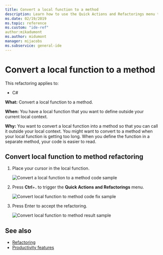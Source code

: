 ```yaml
---
title: Convert a local function to a method
description: Learn how to use the Quick Actions and Refactorings menu to convert a local function to a method.
ms.date: 02/19/2019
ms.topic: reference
ms.custom: "ide-ref"
author:mikadumont 
ms.author: midumont 
manager: mijacobs
ms.subservice: general-ide
---
```

# Convert a local function to a method

This refactoring applies to:

- C#

**What:** Convert a local function to a method.

**When:** You have a local function that you want to define outside your current local context.

**Why:** You want to convert a local function into a method so that you can call it outside your local context. You might want to convert to a method when your local function is getting too long. When you define the function in a separate method, your code is easier to read.

## Convert local function to method refactoring

1. Place your cursor in the local function.

    ![Convert a local function to a method code sample](media/convert-local-function-to-method.png)

2. Press **Ctrl**+**.** to trigger the **Quick Actions and Refactorings** menu.

    ![Convert local function to method code fix sample](media/convert-local-function-to-method-codefix.png)

2. Press Enter to accept the refactoring.

    ![Convert local function to method result sample](media/convert-local-function-to-method-result.png)

## See also

- [Refactoring](../refactoring-in-visual-studio.md)
- [Productivity features](../productivity-features.md)
